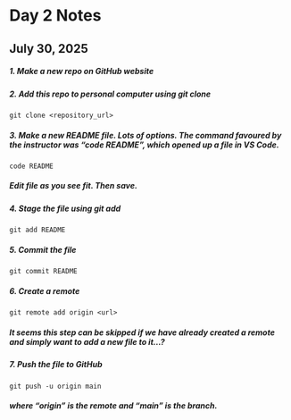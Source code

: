 # Day 2 Notes
## July 30, 2025

##### 1. Make a new repo on GitHub website
##### 2. Add this repo to personal computer using git clone

```git clone <repository_url>```

##### 3. Make a new README file.  Lots of options.  The command favoured by the instructor was “code README”, which opened up a file in VS Code.

```code README ```

##### Edit file as you see fit.  Then save.

##### 4. Stage the file using git add

``` git add README ```

##### 5. Commit the file

``` git commit README ```

##### 6. Create a remote

``` git remote add origin <url> ```

##### It seems this step can be skipped if we have already created a remote and simply want to add a new file to it…?

##### 7. Push the file to GitHub

``` git push -u origin main ```

##### where “origin” is the remote and “main” is the branch.
#####
#####
#####

